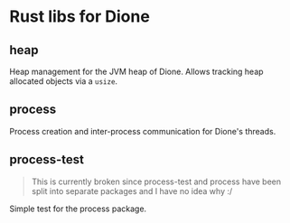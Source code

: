 # Rust libs for Dione

## heap

Heap management for the JVM heap of Dione.
Allows tracking heap allocated objects via a `usize`.

## process

Process creation and inter-process communication for Dione's threads.

## process-test

> This is currently broken since process-test and process have been split into separate packages and I have no idea why :/

Simple test for the process package.